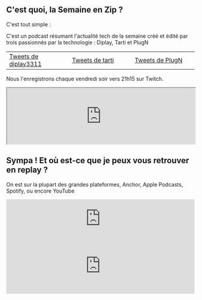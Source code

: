 ## C'est quoi, la Semaine en Zip ?
C'est tout simple :

C'est un podcast résumant l'actualité tech de la semaine créé et édité par trois passionnés par la technologie : Diplay, Tarti et PlugN

<table><tr><td style="width:33%">
<a class="twitter-timeline" data-lang="fr" data-height="600" data-dnt="true" href="https://twitter.com/diplay3311?ref_src=twsrc%5Etfw">Tweets de diplay3311</a> <script async src="https://platform.twitter.com/widgets.js" charset="utf-8"></script></td>
<td style="width:33%">
<a class="twitter-timeline" data-lang="fr" data-height="600" data-dnt="true" href="https://twitter.com/latech_tarti?ref_src=twsrc%5Etfw">Tweets de tarti</a> <script async src="https://platform.twitter.com/widgets.js" charset="utf-8"></script></td>
<td style="width:33%">
  <a class="twitter-timeline" data-lang="fr" data-height="600" data-dnt="true" href="https://twitter.com/PlugNTweet?ref_src=twsrc%5Etfw">Tweets de PlugN</a> <script async src="https://platform.twitter.com/widgets.js" charset="utf-8"></script></td>
</tr></table>

Nous l'enregistrons chaque vendredi soir vers 21h15 sur Twitch.

<iframe
    src="https://player.twitch.tv/?channel=tartiflm&parent=lasemaineenzip.github.io"
    width="100%"
    allowfullscreen="yes">
</iframe>

## Sympa ! Et où est-ce que je peux vous retrouver en replay ?

On est sur la plupart des grandes plateformes, Anchor, Apple Podcasts, Spotify, ou encore YouTube
<iframe src="https://anchor.fm/la-semaine-en-zip/embed" height="102px" width="100%" frameborder="0" scrolling="no"></iframe>
<iframe width="100%" src="https://www.youtube.com/embed/videoseries?channel=UCnhcfQpwzkM0nTSu2KcFPWA" frameborder="0" allow="encrypted-media" allowfullscreen></iframe>

